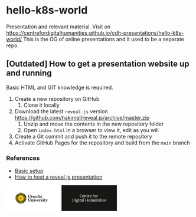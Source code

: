# hello-k8s-world
Presentation and relevant material.
Visit on https://centrefordigitalhumanities.github.io/cdh-presentations/hello-k8s-world/
This is the OG of online presentations and it used to be a separate repo.

## [Outdated] How to get a presentation website up and running
Basic HTML and GIT knowledge is required.

1. Create a new repository on GitHub
    1. Clone it locally
2. Download the latest `reveal.js` version https://github.com/hakimel/reveal.js/archive/master.zip
   1. Unzip and move the contents in the new repository folder
   2. Open `index.html` in a browser to view it, edit as you will
3. Create a Git commit and push it to the remote repository
4. Activate GitHub Pages for the repository and build from the `main` branch

### References
- [Basic setup](https://revealjs.com/installation/#basic-setup)
- [How to host a reveal.js presentation](https://stackoverflow.com/questions/31163633/how-to-host-a-reveal-js-presentation/)

<a href="https://cdh.uu.nl/" target="_blank"><img src="https://github.com/CentreForDigitalHumanities/Education/blob/main/img/UU-CDH_logo_EN_def_UU_CDH_logo_EN_yellowwhite.jpg" width="300"></a>
